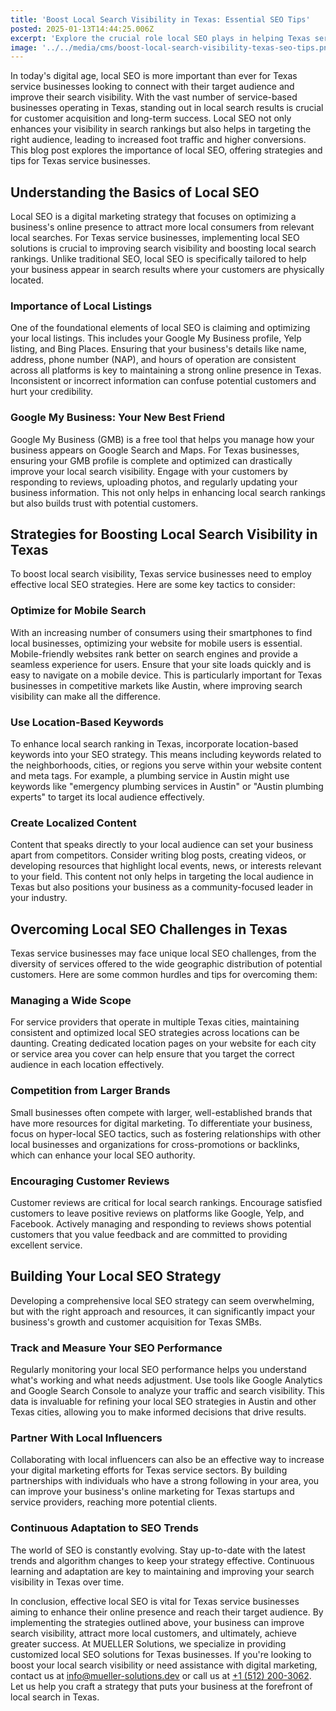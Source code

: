 ```yaml
---
title: 'Boost Local Search Visibility in Texas: Essential SEO Tips'
posted: 2025-01-13T14:44:25.006Z
excerpt: 'Explore the crucial role local SEO plays in helping Texas service businesses reach their target audience, improve search visibility, and acquire more customers in their local area.'
image: '../../media/cms/boost-local-search-visibility-texas-seo-tips.png'
---
```


In today's digital age, local SEO is more important than ever for Texas service businesses looking to connect with their target audience and improve their search visibility. With the vast number of service-based businesses operating in Texas, standing out in local search results is crucial for customer acquisition and long-term success. Local SEO not only enhances your visibility in search rankings but also helps in targeting the right audience, leading to increased foot traffic and higher conversions. This blog post explores the importance of local SEO, offering strategies and tips for Texas service businesses.

## Understanding the Basics of Local SEO

Local SEO is a digital marketing strategy that focuses on optimizing a business's online presence to attract more local consumers from relevant local searches. For Texas service businesses, implementing local SEO solutions is crucial to improving search visibility and boosting local search rankings. Unlike traditional SEO, local SEO is specifically tailored to help your business appear in search results where your customers are physically located.

### Importance of Local Listings

One of the foundational elements of local SEO is claiming and optimizing your local listings. This includes your Google My Business profile, Yelp listing, and Bing Places. Ensuring that your business's details like name, address, phone number (NAP), and hours of operation are consistent across all platforms is key to maintaining a strong online presence in Texas. Inconsistent or incorrect information can confuse potential customers and hurt your credibility.

### Google My Business: Your New Best Friend

Google My Business (GMB) is a free tool that helps you manage how your business appears on Google Search and Maps. For Texas businesses, ensuring your GMB profile is complete and optimized can drastically improve your local search visibility. Engage with your customers by responding to reviews, uploading photos, and regularly updating your business information. This not only helps in enhancing local search rankings but also builds trust with potential customers.

## Strategies for Boosting Local Search Visibility in Texas

To boost local search visibility, Texas service businesses need to employ effective local SEO strategies. Here are some key tactics to consider:

### Optimize for Mobile Search

With an increasing number of consumers using their smartphones to find local businesses, optimizing your website for mobile users is essential. Mobile-friendly websites rank better on search engines and provide a seamless experience for users. Ensure that your site loads quickly and is easy to navigate on a mobile device. This is particularly important for Texas businesses in competitive markets like Austin, where improving search visibility can make all the difference.

### Use Location-Based Keywords

To enhance local search ranking in Texas, incorporate location-based keywords into your SEO strategy. This means including keywords related to the neighborhoods, cities, or regions you serve within your website content and meta tags. For example, a plumbing service in Austin might use keywords like "emergency plumbing services in Austin" or "Austin plumbing experts" to target its local audience effectively.

### Create Localized Content

Content that speaks directly to your local audience can set your business apart from competitors. Consider writing blog posts, creating videos, or developing resources that highlight local events, news, or interests relevant to your field. This content not only helps in targeting the local audience in Texas but also positions your business as a community-focused leader in your industry.

## Overcoming Local SEO Challenges in Texas

Texas service businesses may face unique local SEO challenges, from the diversity of services offered to the wide geographic distribution of potential customers. Here are some common hurdles and tips for overcoming them:

### Managing a Wide Scope

For service providers that operate in multiple Texas cities, maintaining consistent and optimized local SEO strategies across locations can be daunting. Creating dedicated location pages on your website for each city or service area you cover can help ensure that you target the correct audience in each location effectively.

### Competition from Larger Brands

Small businesses often compete with larger, well-established brands that have more resources for digital marketing. To differentiate your business, focus on hyper-local SEO tactics, such as fostering relationships with other local businesses and organizations for cross-promotions or backlinks, which can enhance your local SEO authority.

### Encouraging Customer Reviews

Customer reviews are critical for local search rankings. Encourage satisfied customers to leave positive reviews on platforms like Google, Yelp, and Facebook. Actively managing and responding to reviews shows potential customers that you value feedback and are committed to providing excellent service.

## Building Your Local SEO Strategy

Developing a comprehensive local SEO strategy can seem overwhelming, but with the right approach and resources, it can significantly impact your business's growth and customer acquisition for Texas SMBs.

### Track and Measure Your SEO Performance

Regularly monitoring your local SEO performance helps you understand what's working and what needs adjustment. Use tools like Google Analytics and Google Search Console to analyze your traffic and search visibility. This data is invaluable for refining your local SEO strategies in Austin and other Texas cities, allowing you to make informed decisions that drive results.

### Partner With Local Influencers

Collaborating with local influencers can also be an effective way to increase your digital marketing efforts for Texas service sectors. By building partnerships with individuals who have a strong following in your area, you can improve your business's online marketing for Texas startups and service providers, reaching more potential clients.

### Continuous Adaptation to SEO Trends

The world of SEO is constantly evolving. Stay up-to-date with the latest trends and algorithm changes to keep your strategy effective. Continuous learning and adaptation are key to maintaining and improving your search visibility in Texas over time.

In conclusion, effective local SEO is vital for Texas service businesses aiming to enhance their online presence and reach their target audience. By implementing the strategies outlined above, your business can improve search visibility, attract more local customers, and ultimately, achieve greater success. At MUELLER Solutions, we specialize in providing customized local SEO solutions for Texas businesses. If you're looking to boost your local search visibility or need assistance with digital marketing, contact us at [info@mueller-solutions.dev](mailto:info@mueller-solutions.dev) or call us at [+1 (512) 200-3062](tel:+15122003062). Let us help you craft a strategy that puts your business at the forefront of local search in Texas.
